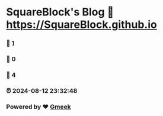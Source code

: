 # SquareBlock's Blog :link: https://SquareBlock.github.io 
### :page_facing_up: [1](https://SquareBlock.github.io/tag.html) 
### :speech_balloon: 0 
### :hibiscus: 4 
### :alarm_clock: 2024-08-12 23:32:48 
### Powered by :heart: [Gmeek](https://github.com/Meekdai/Gmeek)
